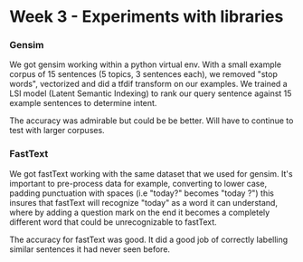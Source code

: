 # Week 3 - Experiments with libraries

### Gensim
We got gensim working within a python virtual env. With a small example corpus of 15 sentences (5 topics, 3 sentences each), we removed "stop words", vectorized and did a tfdif transform on our examples. We trained a LSI model (Latent Semantic Indexing) to rank our query sentence against 15 example sentences to determine intent. 

The accuracy was admirable but could be be better. Will have to continue to test with larger corpuses.

### FastText
We got fastText working with the same dataset that we used for gensim. It's important to pre-process data for example, converting to lower case, padding punctuation with spaces (i.e "today?" becomes "today ?") this insures that fastText will recognize "today" as a word it can understand, where by adding a question mark on the end it becomes a completely different word that could be unrecognizable to fastText. 

The accuracy for fastText was good. It did a good job of correctly labelling similar sentences it had never seen before.
